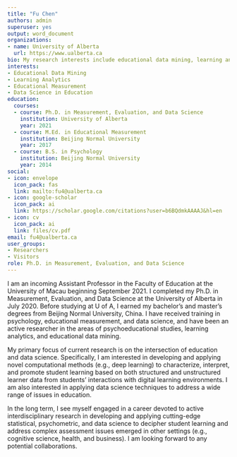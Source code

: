 ```yaml
---
title: "Fu Chen"
authors: admin
superuser: yes
output: word_document
organizations:
- name: University of Alberta
  url: https://www.ualberta.ca
bio: My research interests include educational data mining, learning analytics, and data science applications in education.
interests:
- Educational Data Mining
- Learning Analytics
- Educational Measurement
- Data Science in Education
education:
  courses:
  - course: Ph.D. in Measurement, Evaluation, and Data Science
    institution: University of Alberta
    year: 2021
  - course: M.Ed. in Educational Measurement
    institution: Beijing Normal University
    year: 2017
  - course: B.S. in Psychology
    institution: Beijing Normal University
    year: 2014
social:
- icon: envelope
  icon_pack: fas
  link: mailto:fu4@ualberta.ca
- icon: google-scholar
  icon_pack: ai
  link: https://scholar.google.com/citations?user=b6BQdmkAAAAJ&hl=en
- icon: cv
  icon_pack: ai
  link: files/cv.pdf
email: fu4@ualberta.ca
user_groups:
- Researchers
- Visitors
role: Ph.D. in Measurement, Evaluation, and Data Science
--- 
```


I am an incoming Assistant Professor in the Faculty of Education at the University of Macau beginning September 2021. I completed my Ph.D. in Measurement, Evaluation, and Data Science at the University of Alberta in July 2020. Before studying at U of A, I earned my bachelor’s and master’s degrees from Beijing Normal University, China. I have received training in psychology, educational measurement, and data science, and have been an active researcher in the areas of psychoeducational studies, learning analytics, and educational data mining.

My primary focus of current research is on the intersection of education and data science. Specifically, I am interested in developing and applying novel computational methods (e.g., deep learning) to characterize, interpret, and promote student learning based on both structured and unstructured learner data from students’ interactions with digital learning environments. I am also interested in applying data science techniques to address a wide range of issues in education.

In the long term, I see myself engaged in a career devoted to active interdisciplinary research in developing and applying cutting-edge statistical, psychometric, and data science to decipher student learning and address complex assessment issues emerged in other settings (e.g., cognitive science, health, and business). I am looking forward to any potential collaborations.